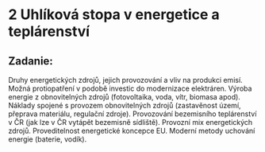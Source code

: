 # 2 Uhlíková stopa v energetice a teplárenství
## Zadanie:
Druhy energetických zdrojů, jejich provozování a vliv na produkci emisí. Možná protiopatření v podobě investic do modernizace elektráren. Výroba energie z obnovitelných zdrojů (fotovoltaika, voda, vítr, biomasa apod). Náklady spojené s provozem obnovitelných zdrojů (zastavěnost území, přeprava materiálu, regulační zdroje). Provozování bezemisního teplárenství v ČR (jak lze v ČR vytápět bezemisně sídliště). Provozní mix energetických zdrojů. Proveditelnost energetické koncepce EU. Moderní metody uchování energie (baterie, vodík).